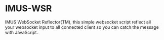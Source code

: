# IMUS-WSR
IMUS WebSocket Reflector(TM), this simple websocket script reflect all your websocket input to all connected client so you can catch the message with JavaScript.

